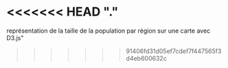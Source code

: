 <<<<<<< HEAD
"." 
=======
représentation de la taille de la population par région sur une carte avec D3.js" 
>>>>>>> 91406fd31d05ef7cdef7f447565f3d4eb600632c
